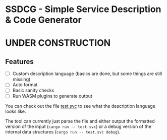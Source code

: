 # SSDCG - Simple Service Description & Code Generator

# UNDER CONSTRUCTION

## Features
- [ ] Custom description language (basics are done, but some things are still missing)
- [ ] Auto format
- [ ] Basic sanity checks
- [ ] Run WASM plugins to generate output

You can check out the file [test.svc](./test.svc) to see what the description language looks like.

The tool can currently just parse the file and either output the formatted version of the input (`cargo run -- test.svc`) or a debug version of the internal data structures (`cargo run -- test.svc debug`).
